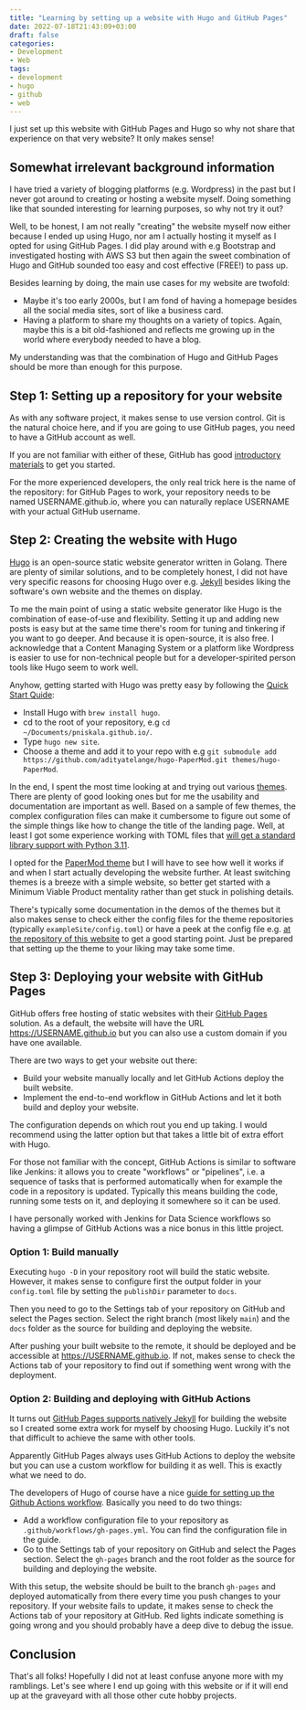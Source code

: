 ```yaml
---
title: "Learning by setting up a website with Hugo and GitHub Pages"
date: 2022-07-18T21:43:09+03:00
draft: false
categories:
- Development
- Web
tags:
- development
- hugo
- github
- web
---
```


I just set up this website with GitHub Pages and Hugo so why not share that experience on that very website? It only makes sense!

## Somewhat irrelevant background information

I have tried a variety of blogging platforms (e.g. Wordpress) in the past but I never got around to creating or hosting a website myself. Doing something like that sounded interesting for learning purposes, so why not try it out?

Well, to be honest, I am not really "creating" the website myself now either because I ended up using Hugo, nor am I actually hosting it myself as I opted for using GitHub Pages. I did play around with e.g Bootstrap and investigated hosting with AWS S3 but then again the sweet combination of Hugo and GitHub sounded too easy and cost effective (FREE!) to pass up.

Besides learning by doing, the main use cases for my website are twofold:
- Maybe it's too early 2000s, but I am fond of having a homepage besides all the social media sites, sort of like a business card.
- Having a platform to share my thoughts on a variety of topics. Again, maybe this is a bit old-fashioned and reflects me growing up in the world where everybody needed to have a blog.

My understanding was that the combination of Hugo and GitHub Pages should be more than enough for this purpose.

## Step 1: Setting up a repository for your website

As with any software project, it makes sense to use version control. Git is the natural choice here, and if you are going to use GitHub pages, you need to have a GitHub account as well. 

If you are not familiar with either of these, GitHub has good [introductory materials](https://docs.github.com/en/get-started/onboarding/getting-started-with-your-github-account) to get you started.

For the more experienced developers, the only real trick here is the name of the repository: for GitHub Pages to work, your repository needs to be named USERNAME.github.io, where you can naturally replace USERNAME with your actual GitHub username.

## Step 2: Creating the website with Hugo

[Hugo](https://gohugo.io/) is an open-source static website generator written in Golang. There are plenty of similar solutions, and to be completely honest, I did not have very specific reasons for choosing Hugo over e.g. [Jekyll](https://jekyllrb.com/) besides liking the software's own website and the themes on display.

To me the main point of using a static website generator like Hugo is the combination of ease-of-use and flexibility. Setting it up and adding new posts is easy but at the same time there's room for tuning and tinkering if you want to go deeper. And because it is open-source, it is also free. I acknowledge that a Content Managing System or a platform like Wordpress is easier to use for non-technical people but for a developer-spirited person tools like Hugo seem to work well.

Anyhow, getting started with Hugo was pretty easy by following the [Quick Start Quide](https://gohugo.io/getting-started/quick-start/):
- Install Hugo with `brew install hugo`.
- cd to the root of your repository, e.g `cd ~/Documents/pniskala.github.io/`.
- Type `hugo new site`.
- Choose a theme and add it to your repo with e.g `git submodule add https://github.com/adityatelange/hugo-PaperMod.git themes/hugo-PaperMod`.

In the end, I spent the most time looking at and trying out various [themes](https://themes.gohugo.io/). There are plenty of good looking ones but for me the usability and documentation are important as well. Based on a sample of few themes, the complex configuration files can make it cumbersome to figure out some of the simple things like how to change the title of the landing page. Well, at least I got some experience working with TOML files that [will get a standard library support with Python 3.11](https://realpython.com/python311-tomllib/).

I opted for the [PaperMod theme](https://themes.gohugo.io/themes/hugo-papermod/) but I will have to see how well it works if and when I start actually developing the website further. At least switching themes is a breeze with a simple website, so better get started with a Minimum Viable Product mentality rather than get stuck in polishing details.

There's typically some documentation in the demos of the themes but it also makes sense to check either the config files for the theme repositories (typically `exampleSite/config.toml`) or have a peek at the config file e.g. [at the repository of this website](https://github.com/pniskala/pniskala.github.io) to get a good starting point. Just be prepared that setting up the theme to your liking may take some time. 

## Step 3: Deploying your website with GitHub Pages

GitHub offers free hosting of static websites with their [GitHub Pages](https://pages.github.com/) solution. As a default, the website will have the URL https://USERNAME.github.io but you can also use a custom domain if you have one available.

There are two ways to get your website out there:
- Build your website manually locally and let GitHub Actions deploy the built website.
- Implement the end-to-end workflow in GitHub Actions and let it both build and deploy your website.

The configuration depends on which rout you end up taking. I would recommend using the latter option but that takes a little bit of extra effort with Hugo.

For those not familiar with the concept, GitHub Actions is similar to software like Jenkins: it allows you to create "workflows" or "pipelines", i.e. a sequence of tasks that is performed automatically when for example the code in a repository is updated. Typically this means building the code, running some tests on it, and deploying it somewhere so it can be used.

I have personally worked with Jenkins for Data Science workflows so having a glimpse of GitHub Actions was a nice bonus in this little project. 

### Option 1: Build manually

Executing `hugo -D` in your repository root will build the static website. However, it makes sense to configure first the output folder in your `config.toml` file by setting the `publishDir` parameter to `docs`. 

Then you need to go to the Settings tab of your repository on GitHub and select the Pages section. Select the right branch (most likely `main`) and the `docs` folder as the source for building and deploying the website.

After pushing your built website to the remote, it should be deployed and be accessible at https://USERNAME.github.io. If not, makes sense to check the Actions tab of your repository to find out if something went wrong with the deployment.

### Option 2: Building and deploying with GitHub Actions

It turns out [GitHub Pages supports natively Jekyll](https://docs.github.com/en/pages/setting-up-a-github-pages-site-with-jekyll/about-github-pages-and-jekyll) for building the website so I created some extra work for myself by choosing Hugo. Luckily it's not that difficult to achieve the same with other tools.

Apparently GitHub Pages always uses GitHub Actions to deploy the website but you can use a custom workflow for building it as well. This is exactly what we need to do.

The developers of Hugo of course have a nice [guide for setting up the Github Actions workflow](https://gohugo.io/hosting-and-deployment/hosting-on-github/). Basically you need to do two things:
- Add a workflow configuration file to your repository as `.github/workflows/gh-pages.yml`. You can find the configuration file in the guide.
- Go to the Settings tab of your repository on GitHub and select the Pages section. Select the `gh-pages` branch and the root folder as the source for building and deploying the website.

With this setup, the website should be built to the branch `gh-pages` and deployed automatically from there every time you push changes to your repository. If your website fails to update, it makes sense to check the Actions tab of your repository at GitHub. Red lights indicate something is going wrong and you should probably have a deep dive to debug the issue.


## Conclusion

That's all folks! Hopefully I did not at least confuse anyone more with my ramblings. Let's see where I end up going with this website or if it will end up at the graveyard with all those other cute hobby projects.